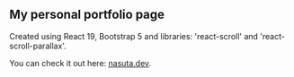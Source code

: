 ## My personal portfolio page

Created using React 19, Bootstrap 5 and libraries: 'react-scroll' and 'react-scroll-parallax'.

You can check it out here: [nasuta.dev](https://nasuta.dev).
